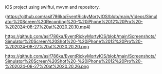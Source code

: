 iOS project using swiftui, mvvm and repository.

(https://github.com/asif786ka/EventRickyMortyIOS/blob/main/Videos/Simulator%20Screen%20Recording%20-%20iPhone%2012%20Pro%20-%202024-08-27%20at%2020.20.10.mp4)

https://github.com/asif786ka/EventRickyMortyIOS/blob/main/Screenshots/Simulator%20Screen%20Shot%20-%20iPhone%2012%20Pro%20-%202024-08-27%20at%2020.20.20.png

https://github.com/asif786ka/EventRickyMortyIOS/blob/main/Screenshots/Simulator%20Screen%20Shot%20-%20iPhone%2012%20Pro%20-%202024-08-27%20at%2020.20.26.png

